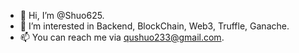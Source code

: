 - 👋 Hi, I’m @Shuo625.
- 👀 I’m interested in Backend, BlockChain, Web3, Truffle, Ganache.
- 📫 You can reach me via <qushuo233@gmail.com>.

